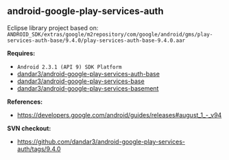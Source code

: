 ## android-google-play-services-auth

Eclipse library project based on:<br/>
`ANDROID_SDK/extras/google/m2repository/com/google/android/gms/play-services-auth-base/9.4.0/play-services-auth-base-9.4.0.aar`

**Requires:**
- `Android 2.3.1 (API 9) SDK Platform`
- [dandar3/android-google-play-services-auth-base](https://github.com/dandar3/android-google-play-services-auth-base/tree/9.4.0)
- [dandar3/android-google-play-services-base](https://github.com/dandar3/android-google-play-services-base/tree/9.4.0)
- [dandar3/android-google-play-services-basement](https://github.com/dandar3/android-google-play-services-basement/tree/9.4.0)

**References:**
- https://developers.google.com/android/guides/releases#august_1_-_v94

**SVN checkout:**
- https://github.com/dandar3/android-google-play-services-auth/tags/9.4.0